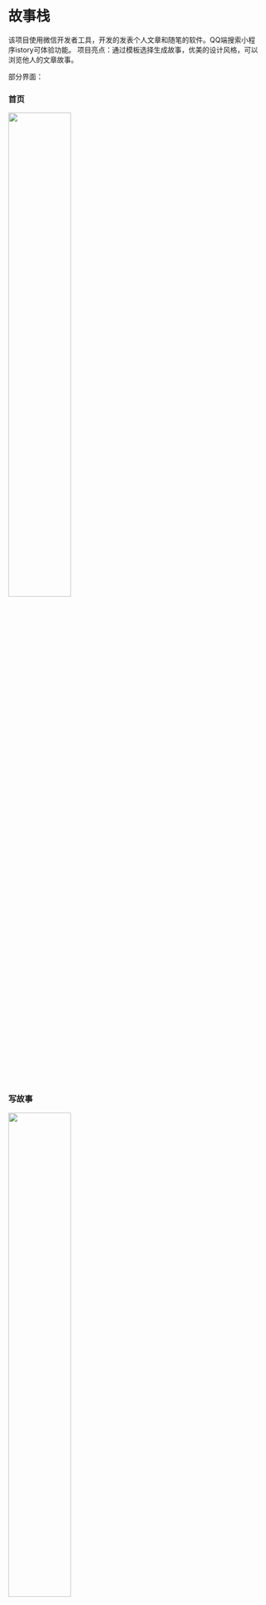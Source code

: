 


# 故事栈
该项目使用微信开发者工具，开发的发表个人文章和随笔的软件。QQ端搜索小程序istory可体验功能。
项目亮点：通过模板选择生成故事，优美的设计风格，可以浏览他人的文章故事。

部分界面：

<h3>首页</h3>
<img src="https://github.com/FDELO1998/istory-open-source/raw/master/pages2/首页.png" width="50%">

<h3>写故事</h3>
<img src="https://github.com/FDELO1998/istory-open-source/raw/master/pages2/写故事.png" width="50%">

<h3>文章浏览</h3>
<img src="https://github.com/FDELO1998/istory-open-source/raw/master/pages2/文章浏览.jpg" width="50%">

<h3>我的</h3>
<img src="https://github.com/FDELO1998/istory-open-source/raw/master/pages2/我的.png" width="50%">

<h3>粉丝</h3>
<img src="https://github.com/FDELO1998/istory-open-source/raw/master/pages2/粉丝列表.png" width="50%">


<h5>直接通过微信小程序开发平台或者QQ小程序开发平台打开。后端连接的为个人服务器，可以修改成你自己的服务器。记得关闭http验证，否则发送请求会报跨域错误。</h5>

<h5>该项目为学生学习创建，还有很多不足和不合理的地方，仅供学习交流所用。欢迎建议</h5>




